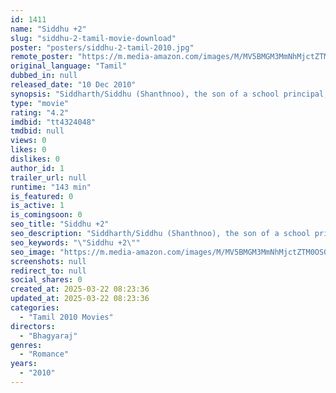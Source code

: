 ```yaml
---
id: 1411
name: "Siddhu +2"
slug: "siddhu-2-tamil-movie-download"
poster: "posters/siddhu-2-tamil-2010.jpg"
remote_poster: "https://m.media-amazon.com/images/M/MV5BMGM3MmNhMjctZTM0OS00NGQ2LThmZGQtN2YwN2U4NDg3ODI1XkEyXkFqcGdeQXVyOTk3NTc2MzE@._V1_SX300.jpg"
original_language: "Tamil"
dubbed_in: null
released_date: "10 Dec 2010"
synopsis: "Siddharth/Siddhu (Shanthnoo), the son of a school principal, runs away from his home due to failing in his higher secondary exams. He meets Pavithra (Chandini) who has likewise failed, and the two travel to Chennai, with Siddu pla..."
type: "movie"
rating: "4.2"
imdbid: "tt4324048"
tmdbid: null
views: 0
likes: 0
dislikes: 0
author_id: 1
trailer_url: null
runtime: "143 min"
is_featured: 0
is_active: 1
is_comingsoon: 0
seo_title: "Siddhu +2"
seo_description: "Siddharth/Siddhu (Shanthnoo), the son of a school principal, runs away from his home due to failing in his higher secondary exams. He meets Pavithra (Chandini) who has likewise failed, and the two travel to Chennai, with Siddu pla..."
seo_keywords: "\"Siddhu +2\""
seo_image: "https://m.media-amazon.com/images/M/MV5BMGM3MmNhMjctZTM0OS00NGQ2LThmZGQtN2YwN2U4NDg3ODI1XkEyXkFqcGdeQXVyOTk3NTc2MzE@._V1_SX300.jpg"
screenshots: null
redirect_to: null
social_shares: 0
created_at: 2025-03-22 08:23:36
updated_at: 2025-03-22 08:23:36
categories:
  - "Tamil 2010 Movies"
directors:
  - "Bhagyaraj"
genres:
  - "Romance"
years:
  - "2010"
---
```

